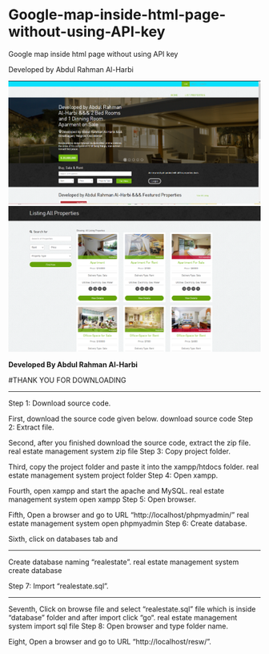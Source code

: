 # Google-map-inside-html-page-without-using-API-key
Google map inside html page without using API key

Developed by Abdul Rahman Al-Harbi

![image](https://github.com/Abutamim3/Real-Estate-Management-System-Project-In-PHP-Free-Download-Source-Code/blob/main/Real-Estate-Management-System-Project-In-PHP-Free-Download-Source-Code/resw/1444-10-27_15h46_44.png)
![image](https://github.com/Abutamim3/Real-Estate-Management-System-Project-In-PHP-Free-Download-Source-Code/blob/main/Real-Estate-Management-System-Project-In-PHP-Free-Download-Source-Code/resw/1444-10-28_00h40_51.png)




**Developed By  Abdul Rahman Al-Harbi**



#THANK YOU FOR DOWNLOADING

*******************************************************

Step 1: Download source code.

First, download the source code given below.
download source code
Step 2: Extract file.

Second, after you finished download the source code, extract the zip file.
real estate management system zip file
Step 3: Copy project folder.

Third, copy the project folder and paste it into the xampp/htdocs folder.
real estate management system project folder
Step 4: Open xampp.

Fourth, open xampp and start the apache and MySQL.
real estate management system open xampp
Step 5: Open browser.

Fifth, Open a browser and go to URL “http://localhost/phpmyadmin/”
real estate management system open phpmyadmin
Step 6: Create database.

Sixth, click on databases tab and
*****************************************************************
 Create database naming “realestate”.
real estate management system create database


Step 7: Import “realestate.sql”.
**********************************************************************
Seventh, Click on browse file and select “realestate.sql” file which is inside “database” folder and after import click “go“.
real estate management system import sql file
Step 8: Open browser and type folder name.

Eight, Open a browser and go to URL “http://localhost/resw/”.
